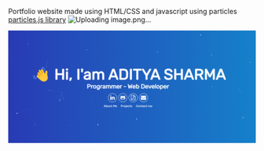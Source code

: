 Portfolio website made using HTML/CSS and javascript using particles [particles.js library](https://github.com/VincentGarreau/particles.js)
![Uploading image.png…]()

![alt text](image.png)